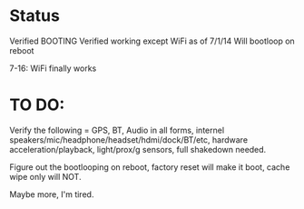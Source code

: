 Status
===============
Verified BOOTING
Verified working except WiFi as of 7/1/14
Will bootloop on reboot

7-16:
WiFi finally works

TO DO:
=============
Verify the following = GPS, BT, Audio in all forms, internel speakers/mic/headphone/headset/hdmi/dock/BT/etc, hardware acceleration/playback, light/prox/g sensors, full shakedown needed.

Figure out the bootlooping on reboot, factory reset will make it boot, cache wipe only will NOT.

Maybe more, I'm tired.
